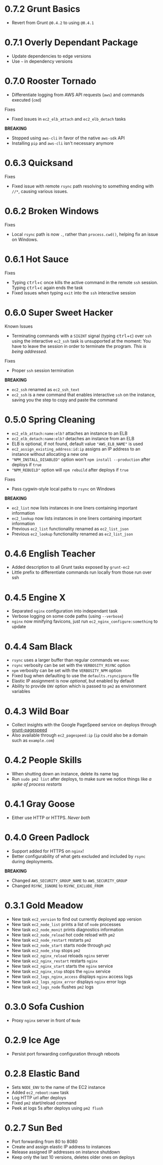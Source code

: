 # 0.7.2 Grunt Basics

- Revert from Grunt `@0.4.2` to using `@0.4.1`

# 0.7.1 Overly Dependant Package

- Update dependencies to edge versions
- Use `~` in dependency versions

# 0.7.0 Rooster Tornado

- Differentiate logging from AWS API requests (`aws`) and commands executed (`cmd`)

Fixes

- Fixed issues in `ec2_elb_attach` and `ec2_elb_detach` tasks

**BREAKING**

- Stopped using `aws-cli` in favor of the native `aws-sdk` API
- Installing `pip` and `aws-cli` isn't necessary anymore

# 0.6.3 Quicksand

Fixes

- Fixed issue with remote `rsync` path resolving to something ending with `//*`, causing various issues.

# 0.6.2 Broken Windows

Fixes

- Local `rsync` path is now `.`, rather than `process.cwd()`, helping fix an issue on Windows.

# 0.6.1 Hot Sauce

Fixes

- Typing <kbd>ctrl</kbd>+<kbd>c</kbd> once kills the active command in the remote `ssh` session. Typing <kbd>ctrl</kbd>+<kbd>c</kbd> again ends the task
- Fixed issues when typing `exit` into the `ssh` interactive session

# 0.6.0 Super Sweet Hacker

Known Issues

- Terminating commands with a `SIGINT` signal (typing <kbd>ctrl</kbd>+<kbd>c</kbd>) over `ssh` using the interactive `ec2_ssh` task is unsupported at the moment: You have to leave the session in order to terminate the program. _This is being addressed._

Fixes

- Proper `ssh` session termination

**BREAKING**

- `ec2_ssh` renamed as `ec2_ssh_text`
- `ec2_ssh` is a new command that enables interactive `ssh` on the instance, saving you the step to copy and paste the command

# 0.5.0 Spring Cleaning

- `ec2_elb_attach:name:elb?` attaches an instance to an ELB
- `ec2_elb_detach:name:elb?` detaches an instance from an ELB
- ELB is optional, if not found, default value `"AWS_ELB_NAME"` is used
- `ec2_assign_existing_address:id:ip` assigns an IP address to an instance without allocating a new one
- `"NPM_INSTALL_DISABLED"` option won't `npm install --production` after deploys if `true`
- `"NPM_REBUILD"` option will `npm rebuild` after deploys if `true`

Fixes

- Pass cygwin-style local paths to `rsync` on Windows

**BREAKING**

- `ec2_list` now lists instances in one liners containing important information
- `ec2_lookup` now lists instances in one liners containing important information
- Previous `ec2_list` functionality renamed as `ec2_list_json`
- Previous `ec2_lookup` functionality renamed as `ec2_list_json`

# 0.4.6 English Teacher

- Added description to all Grunt tasks exposed by `grunt-ec2`
- Little prefix to differentiate commands run locally from those run over ssh

# 0.4.5 Engine X

- Separated `nginx` configuration into independant task
- Verbose logging on some code paths (using `--verbose`)
- `nginx` now minifying favicons, just run `ec2_nginx_configure:something` to update

# 0.4.4 Sam Black

- `rsync` uses a larger buffer than regular commands we `exec`
- `rsync` verbosity can be set with the `VERBOSITY_RSYNC` option
- `npm` verbosity can be set with the `VERBOSITY_NPM` option
- Fixed bug when defaulting to use the `defaults.rsyncignore` file
- Elastic IP assignment is now _optional_, but enabled by default
- Ability to provide `ENV` option which is passed to `pm2` as environment variables

# 0.4.3 Wild Boar

- Collect insights with the Google PageSpeed service on deploys through [grunt-pagespeed](https://github.com/jrcryer/grunt-pagespeed)
- Also available through `ec2_pagespeed:ip` (`ip` could also be a domain such as `example.com`)

# 0.4.2 People Skills

- When shutting down an instance, delete its name tag
- Run `sudo pm2 list` after deploys, to make sure we notice things like _a spike of process restarts_

# 0.4.1 Gray Goose

- Either use HTTP or HTTPS. _Never both_

# 0.4.0 Green Padlock

- Support added for HTTPS on `nginx`!
- Better configurability of what gets excluded and included by `rsync` during deployments.

**BREAKING**

- Changed `AWS_SECURITY_GROUP_NAME` to `AWS_SECURITY_GROUP`
- Changed `RSYNC_IGNORE` to `RSYNC_EXCLUDE_FROM`

# 0.3.1 Gold Meadow

- New task `ec2_version` to find out currently deployed app version
- New task `ec2_node_list` prints a list of `node` processes
- New task `ec2_node_monit` prints diagnostics information
- New task `ec2_node_reload` hot code reload with `pm2`
- New task `ec2_node_restart` restarts `pm2`
- New task `ec2_node_start` starts node through `pm2`
- New task `ec2_node_stop` stops `pm2`
- New task `ec2_nginx_reload` reloads `nginx` server
- New task `ec2_nginx_restart` restarts `nginx`
- New task `ec2_nginx_start` starts the `nginx` service
- New task `ec2_nginx_stop` stops the `nginx` service
- New task `ec2_logs_nginx_access` displays `nginx` access logs
- New task `ec2_logs_nginx_error` displays `nginx` error logs
- New task `ec2_logs_node` flushes `pm2` logs

# 0.3.0 Sofa Cushion

- Proxy `nginx` server in front of `Node`

# 0.2.9 Ice Age

- Persist port forwarding configuration through reboots

# 0.2.8 Elastic Band

- Sets `NODE_ENV` to the name of the EC2 instance
- Added `ec2_reboot:name` task
- Log HTTP url after deploys
- Fixed `pm2` start/reload command
- Peek at logs 5s after deploys using `pm2 flush`

# 0.2.7 Sun Bed

- Port forwarding from 80 to 8080
- Create and assign elastic IP address to instances
- Release assigned IP addresses on instance shutdown
- Keep only the last 10 versions, deletes older ones on deploys
